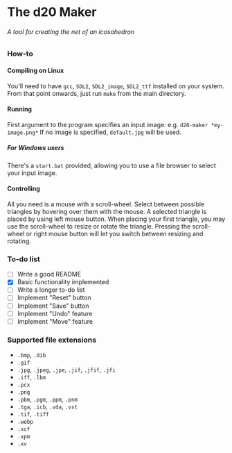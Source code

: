 # The d20 Maker
###### A tool for creating the net of an icosahedron

### How-to
#### Compiling on Linux
You'll need to have `gcc`, `SDL2`, `SDL2_image`, `SDL2_ttf` installed on your system.
From that point onwards, just run `make` from the main directory.
#### Running
First argument to the program specifies an input image:
e.g. `d20-maker *my-image.png*`
If no image is specified, `default.jpg` will be used.
##### For Windows users
There's a `start.bat` provided, allowing you to use a file browser to select your input image.
#### Controlling
All you need is a mouse with a scroll-wheel.
Select between possible triangles by hovering over them with the mouse.
A selected triangle is placed by using left mouse button.
When placing your first triangle, you may use the scroll-wheel to resize or rotate the triangle. Pressing the scroll-wheel or right mouse button will let you switch between resizing and rotating.


### To-do list
 - [ ] Write a good README
 - [x] Basic functionality implemented
 - [ ] Write a longer to-do list
 - [ ] Implement "Reset" button
 - [ ] Implement "Save" button
 - [ ] Implement "Undo" feature
 - [ ] Implement "Move" feature

### Supported file extensions
 + `.bmp`, `.dib`
 + `.gif`
 + `.jpg`, `.jpeg`, `.jpe`, `.jif`, `.jfif`, `.jfi`
 + `.iff`, `.lbm`
 + `.pcx`
 + `.png`
 + `.pbm`, `.pgm`, `.ppm`, `.pnm`
 + `.tga`, `.icb`, `.vda`, `.vst`
 + `.tif`, `.tiff`
 + `.webp`
 + `.xcf`
 + `.xpm`
 + `.xv`
